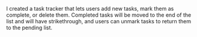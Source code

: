 I created a task tracker that lets users add new tasks, mark them as complete, or delete them.
Completed tasks will be moved to the end of the list and will have strikethrough, and users can unmark tasks to return them to the pending list.
